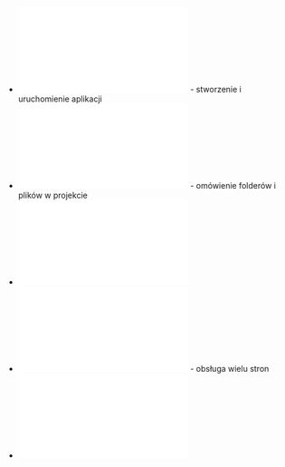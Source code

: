 
* ![Wstęp](wstep.md) - stworzenie i uruchomienie aplikacji
* ![Struktura projektu](struktura.md) - omówienie folderów i plików w projekcie
* ![Tworzenie komponentu](tworzenie_komponentu.md)
* ![Routing](routing.md) - obsługa wielu stron
* ![Formularz](formularz.md)
